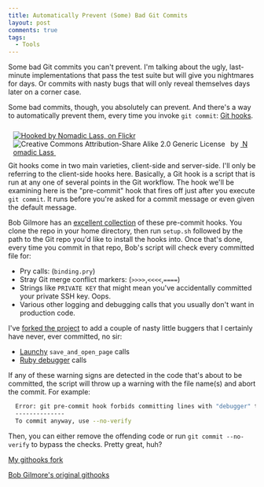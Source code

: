 ```yaml
---
title: Automatically Prevent (Some) Bad Git Commits
layout: post
comments: true
tags:
  - Tools
---
```

Some bad Git commits you can't prevent. I'm talking about the ugly, last-minute implementations that pass the test suite but will give you nightmares for days. Or commits with nasty bugs that will only reveal themselves days later on a corner case.

Some bad commits, though, you absolutely can prevent. And there's a way to automatically prevent them, every time you invoke `git commit`: [Git hooks][1].

<div style="float:right; padding:10px" about='http://farm7.static.flickr.com/6003/5983674326_98267a75dd_m.jpg'>
  <a href='http://www.flickr.com/photos/nomadic_lass/5983674326/' target='_blank'><img xmlns:dct='http://purl.org/dc/terms/' href='http://purl.org/dc/dcmitype/StillImage' rel='dct:type' src='http://farm7.static.flickr.com/6003/5983674326_98267a75dd_m.jpg' alt='Hooked by Nomadic Lass, on Flickr' title='Hooked by Nomadic Lass, on Flickr' border='0' /></a><br /><a rel='license' href='http://creativecommons.org/licenses/by-sa/2.0/' target='_blank'><img src='http://i.creativecommons.org/l/by-sa/2.0/80x15.png' alt='Creative Commons Attribution-Share Alike 2.0 Generic License' title='Creative Commons Attribution-Share Alike 2.0 Generic License' border='0' align='left' /></a>&nbsp;&nbsp;by&nbsp;<a href='http://www.flickr.com/people/nomadic_lass/' target='_blank'>&nbsp;</a><a xmlns:cc='http://creativecommons.org/ns#' rel='cc:attributionURL' property='cc:attributionName' href='http://www.flickr.com/people/nomadic_lass/' target='_blank'>Nomadic Lass</a><a href='http://www.imagecodr.org/' target='_blank'>&nbsp;</a>
</div>

Git hooks come in two main varieties, client-side and server-side. I'll only be referring to the client-side hooks here. Basically, a Git hook is a script that is run at any one of several points in the Git workflow. The hook we'll be examining here is the "pre-commit" hook that fires off just after you execute `git commit`. It runs before you're asked for a commit message or even given the default message.

Bob Gilmore has an <a href="https://github.com/bobgilmore/githooks" rel="nofollow">excellent collection</a> of these pre-commit hooks. You clone the repo in your home directory, then run `setup.sh` followed by the path to the Git repo you'd like to install the hooks into. Once that's done, every time you commit in that repo, Bob's script will check every committed file for:

*   Pry calls: (`binding.pry`)
*   Stray Git merge conflict markers: (`>>>>`,`<<<<`,`====`)
*   Strings like `PRIVATE KEY` that might mean you've accidentally committed your private SSH key. Oops.
*   Various other logging and debugging calls that you usually don't want in production code.

I've <a href="https://github.com/chronophasiac/githooks" rel="nofollow">forked the project</a> to add a couple of nasty little buggers that I certainly have never, ever committed, no sir:

*   [Launchy][2] `save_and_open_page` calls
*   [Ruby debugger][3] calls

If any of these warning signs are detected in the code that's about to be committed, the script will throw up a warning with the file name(s) and abort the commit. For example:

```bash
  Error: git pre-commit hook forbids committing lines with "debugger" to spec/features/test_spec.rb
  --------------
  To commit anyway, use --no-verify
```

Then, you can either remove the offending code or run `git commit --no-verify` to bypass the checks. Pretty great, huh?

[My githooks fork][4]

[Bob Gilmore's original githooks][5]

[1]: http://git-scm.com/book/en/Customizing-Git-Git-Hooks
[2]: http://rubygems.org/gems/launchy
[3]: https://github.com/cldwalker/debugger
[4]: https://github.com/chronophasiac/githooks
[5]: https://github.com/bobgilmore/githooks
